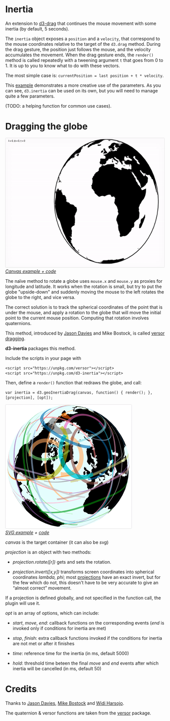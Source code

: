 # Inertia

An extension to [d3-drag](https://github.com/d3/d3-drag) that continues the mouse movement with some inertia (by default, 5 seconds).

The `inertia` object exposes a `position` and a `velocity`, that correspond to the mouse coordinates relative to the target of the `d3.drag` method. During the drag gesture, the position just follows the mouse, and the velocity accumulates the movement. When the drag gesture ends, the `render()` method is called repeatedly with a tweening argument `t` that goes from 0 to 1. It is up to you to know what to do with these vectors.

The most simple case is: `currentPosition = last position + t * velocity`.

This [example](https://bl.ocks.org/Fil/a034e32156b7b25ee9054c1bc50dc0ca) demonstrates a more creative use of the parameters. As you can see, `d3.inertia` can be used on its own, but you will need to manage quite a few parameters.

(TODO: a helping function for common use cases).



# Dragging the globe

[<img alt="Versor Dragging with Inertia" src="https://github.com/Fil/d3-inertia/raw/master/img/globe-inertia.gif" width="600" height="409">](https://bl.ocks.org/Fil/f48de8e9207799017093a169031adb02/)
<br>*[Canvas example + code](https://bl.ocks.org/Fil/f48de8e9207799017093a169031adb02/)*

The naïve method to rotate a globe uses `mouse.x` and `mouse.y` as proxies for longitude and latitude. It works when the rotation is small, but try to put the globe "upside-down" and suddenly moving the mouse to the left rotates the globe to the right, and vice versa.

The correct solution is to track the spherical coordinates of the point that is under the mouse, and apply a rotation to the globe that will move the initial point to the current mouse position. Computing that rotation involves quaternions.

This method, introduced by [Jason Davies](https://www.jasondavies.com/maps/rotate/) and Mike Bostock, is called [versor dragging](https://bl.ocks.org/mbostock/7ea1dde508cec6d2d95306f92642bc42).

**d3-inertia** packages this method.

Include the scripts in your page with
```
<script src="https://unpkg.com/versor"></script>
<script src="https://unpkg.com/d3-inertia"></script>
```

Then, define a `render()` function that redraws the globe, and call:

```
var inertia = d3.geoInertiaDrag(canvas, function() { render(); }, [projection], [opt]);
```

[<img alt="Versor Dragging with Inertia" src="https://github.com/Fil/d3-inertia/raw/master/img/eclipses.gif" width="400" height="392">](https://visionscarto.net/empreintes-d-eclipses)
<br>*[SVG example](https://visionscarto.net/empreintes-d-eclipses)  + [code](https://bl.ocks.org/Fil/63366253a5d2f00640c15b096c29a38c)*

*canvas* is the target container (it can also be *svg*)

*projection* is an object with two methods:

- *projection.rotate([r])* gets and sets the rotation.

- *projection.invert([x,y])* transforms screen coordinates into spherical coordinates *lambda, phi*; most [projections](https://github.com/d3/d3-geo-projection) have an exact invert, but for the few which do not, this doesn't have to be very accurate to give an “almost correct” movement.

If a projection is defined globally, and not specified in the function call, the plugin will use it.

*opt* is an array of options, which can include:

- *start*, *move*, *end*: callback functions on the corresponding events (*end* is invoked only if conditions for inertia are met)

- *stop*, *finish*: extra callback functions invoked if the conditions for inertia are not met or after it finishes

- *time*: reference time for the inertia (in ms, default 5000)

- *hold*: threshold time beteen the final *move* and *end* events after which inertia will be cancelled (in ms, default 50)


# Credits

Thanks to [Jason Davies](https://www.jasondavies.com/), [Mike Bostock](https://bl.ocks.org/mbostock/) and [Widi Harsojo](https://github.com/earthjs/earthjs).

The quaternion & versor functions are taken from the [versor](https://github.com/Fil/versor) package.


